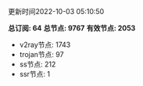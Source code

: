 更新时间2022-10-03 05:10:50

**总订阅: 64**
**总节点: 9767**
**有效节点: 2053**
- v2ray节点: 1743
- trojan节点: 97
- ss节点: 212
- ssr节点: 1
